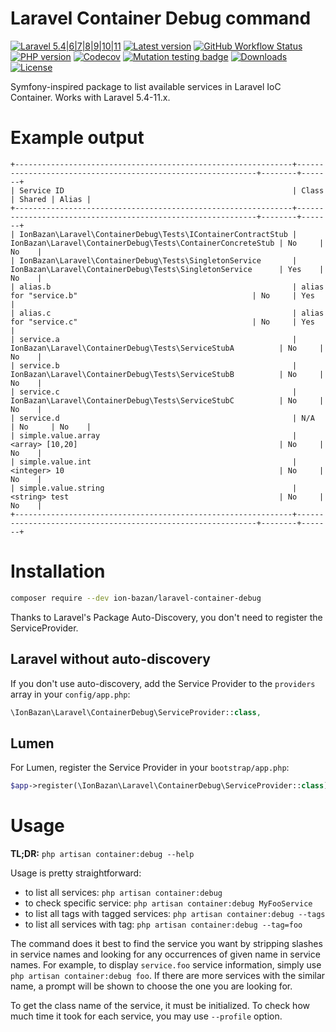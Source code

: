 # Laravel Container Debug command

[![Laravel 5.4|6|7|8|9|10|11](https://img.shields.io/badge/Laravel-5.4+_|_6_|_7_|_8_|_9_|_10_|_11-informational.svg)](http://laravel.com)
[![Latest version](https://img.shields.io/packagist/v/ion-bazan/laravel-container-debug.svg)](https://packagist.org/packages/ion-bazan/laravel-container-debug)
[![GitHub Workflow Status](https://img.shields.io/github/actions/workflow/status/IonBazan/laravel-container-debug/test.yml)](https://github.com/IonBazan/laravel-container-debug/actions)
[![PHP version](https://img.shields.io/packagist/php-v/ion-bazan/laravel-container-debug.svg)](https://packagist.org/packages/ion-bazan/laravel-container-debug)
[![Codecov](https://img.shields.io/codecov/c/gh/IonBazan/laravel-container-debug)](https://codecov.io/gh/IonBazan/laravel-container-debug)
[![Mutation testing badge](https://img.shields.io/endpoint?style=flat&url=https%3A%2F%2Fbadge-api.stryker-mutator.io%2Fgithub.com%2FIonBazan%2Flaravel-container-debug%2Fmaster)](https://dashboard.stryker-mutator.io/reports/github.com/IonBazan/laravel-container-debug/master)
[![Downloads](https://img.shields.io/packagist/dt/ion-bazan/laravel-container-debug.svg)](https://packagist.org/packages/ion-bazan/laravel-container-debug)
[![License](https://img.shields.io/packagist/l/ion-bazan/laravel-container-debug.svg)](https://packagist.org/packages/ion-bazan/laravel-container-debug)

Symfony-inspired package to list available services in Laravel IoC Container. Works with Laravel 5.4-11.x.

# Example output

```
+--------------------------------------------------------------+-------------------------------------------------------------+--------+-------+
| Service ID                                                   | Class                                                       | Shared | Alias |
+--------------------------------------------------------------+-------------------------------------------------------------+--------+-------+
| IonBazan\Laravel\ContainerDebug\Tests\IContainerContractStub | IonBazan\Laravel\ContainerDebug\Tests\ContainerConcreteStub | No     | No    |
| IonBazan\Laravel\ContainerDebug\Tests\SingletonService       | IonBazan\Laravel\ContainerDebug\Tests\SingletonService      | Yes    | No    |
| alias.b                                                      | alias for "service.b"                                       | No     | Yes   |
| alias.c                                                      | alias for "service.c"                                       | No     | Yes   |
| service.a                                                    | IonBazan\Laravel\ContainerDebug\Tests\ServiceStubA          | No     | No    |
| service.b                                                    | IonBazan\Laravel\ContainerDebug\Tests\ServiceStubB          | No     | No    |
| service.c                                                    | IonBazan\Laravel\ContainerDebug\Tests\ServiceStubC          | No     | No    |
| service.d                                                    | N/A                                                         | No     | No    |
| simple.value.array                                           | <array> [10,20]                                             | No     | No    |
| simple.value.int                                             | <integer> 10                                                | No     | No    |
| simple.value.string                                          | <string> test                                               | No     | No    |
+--------------------------------------------------------------+-------------------------------------------------------------+--------+-------+
```

# Installation

```bash
composer require --dev ion-bazan/laravel-container-debug
```

Thanks to Laravel's Package Auto-Discovery, you don't need to register the ServiceProvider.

## Laravel without auto-discovery

If you don't use auto-discovery, add the Service Provider to the `providers` array in your `config/app.php`:

```php
\IonBazan\Laravel\ContainerDebug\ServiceProvider::class,
```

## Lumen

For Lumen, register the Service Provider in your `bootstrap/app.php`:
```php
$app->register(\IonBazan\Laravel\ContainerDebug\ServiceProvider::class);
```

# Usage

**TL;DR:** `php artisan container:debug --help`

Usage is pretty straightforward:

 - to list all services: `php artisan container:debug`
 - to check specific service: `php artisan container:debug MyFooService`
 - to list all tags with tagged services: `php artisan container:debug --tags`
 - to list all services with tag: `php artisan container:debug --tag=foo`

The command does it best to find the service you want by stripping slashes in service names and looking for any occurrences of given name in service names.
For example, to display `service.foo` service information, simply use `php artisan container:debug foo`. If there are more services with the similar name, a prompt will be shown to choose the one you are looking for.

To get the class name of the service, it must be initialized. To check how much time it took for each service, you may use `--profile` option.
